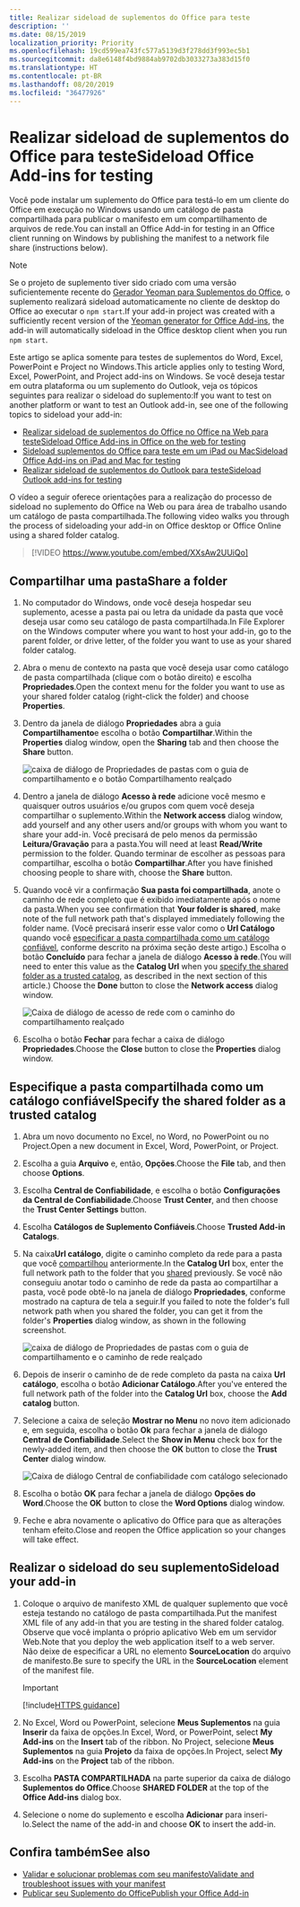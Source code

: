 ```yaml
---
title: Realizar sideload de suplementos do Office para teste
description: ''
ms.date: 08/15/2019
localization_priority: Priority
ms.openlocfilehash: 19cd599ea743fc577a5139d3f278dd3f993ec5b1
ms.sourcegitcommit: da8e6148f4bd9884ab9702db3033273a383d15f0
ms.translationtype: HT
ms.contentlocale: pt-BR
ms.lasthandoff: 08/20/2019
ms.locfileid: "36477926"
---
```

# <a name="sideload-office-add-ins-for-testing"></a><span data-ttu-id="1ea0f-102">Realizar sideload de suplementos do Office para teste</span><span class="sxs-lookup"><span data-stu-id="1ea0f-102">Sideload Office Add-ins for testing</span></span>

<span data-ttu-id="1ea0f-103">Você pode instalar um suplemento do Office para testá-lo em um cliente do Office em execução no Windows usando um catálogo de pasta compartilhada para publicar o manifesto em um compartilhamento de arquivos de rede.</span><span class="sxs-lookup"><span data-stu-id="1ea0f-103">You can install an Office Add-in for testing in an Office client running on Windows by publishing the manifest to a network file share (instructions below).</span></span>

> [!NOTE]
> <span data-ttu-id="1ea0f-104">Se o projeto de suplemento tiver sido criado com uma versão suficientemente recente do [Gerador Yeoman para Suplementos do Office](https://github.com/OfficeDev/generator-office), o suplemento realizará sideload automaticamente no cliente de desktop do Office ao executar o `npm start`.</span><span class="sxs-lookup"><span data-stu-id="1ea0f-104">If your add-in project was created with a sufficiently recent version of the [Yeoman generator for Office Add-ins](https://github.com/OfficeDev/generator-office), the add-in will automatically sideload in the Office desktop client when you run `npm start`.</span></span>

<span data-ttu-id="1ea0f-105">Este artigo se aplica somente para testes de suplementos do Word, Excel, PowerPoint e Project no Windows.</span><span class="sxs-lookup"><span data-stu-id="1ea0f-105">This article applies only to testing Word, Excel, PowerPoint, and Project add-ins on Windows.</span></span> <span data-ttu-id="1ea0f-106">Se você deseja testar em outra plataforma ou um suplemento do Outlook, veja os tópicos seguintes para realizar o sideload do suplemento:</span><span class="sxs-lookup"><span data-stu-id="1ea0f-106">If you want to test on another platform or want to test an Outlook add-in, see one of the following topics to sideload your add-in:</span></span>

- [<span data-ttu-id="1ea0f-107">Realizar sideload de suplementos do Office no Office na Web para teste</span><span class="sxs-lookup"><span data-stu-id="1ea0f-107">Sideload Office Add-ins in Office on the web for testing</span></span>](sideload-office-add-ins-for-testing.md)
- [<span data-ttu-id="1ea0f-108">Sideload suplementos do Office para teste em um iPad ou Mac</span><span class="sxs-lookup"><span data-stu-id="1ea0f-108">Sideload Office Add-ins on iPad and Mac for testing</span></span>](sideload-an-office-add-in-on-ipad-and-mac.md)
- [<span data-ttu-id="1ea0f-109">Realizar sideload de suplementos do Outlook para teste</span><span class="sxs-lookup"><span data-stu-id="1ea0f-109">Sideload Outlook add-ins for testing</span></span>](/outlook/add-ins/sideload-outlook-add-ins-for-testing)

<span data-ttu-id="1ea0f-110">O vídeo a seguir oferece orientações para a realização do processo de sideload no suplemento do Office na Web ou para área de trabalho usando um catálogo de pasta compartilhada.</span><span class="sxs-lookup"><span data-stu-id="1ea0f-110">The following video walks you through the process of sideloading your add-in on Office desktop or Office Online using a shared folder catalog.</span></span>  

> [!VIDEO https://www.youtube.com/embed/XXsAw2UUiQo]

## <a name="share-a-folder"></a><span data-ttu-id="1ea0f-111">Compartilhar uma pasta</span><span class="sxs-lookup"><span data-stu-id="1ea0f-111">Share a folder</span></span>

1. <span data-ttu-id="1ea0f-112">No computador do Windows, onde você deseja hospedar seu suplemento, acesse a pasta pai ou letra da unidade da pasta que você deseja usar como seu catálogo de pasta compartilhada.</span><span class="sxs-lookup"><span data-stu-id="1ea0f-112">In File Explorer on the Windows computer where you want to host your add-in, go to the parent folder, or drive letter, of the folder you want to use as your shared folder catalog.</span></span>

2. <span data-ttu-id="1ea0f-113">Abra o menu de contexto na pasta que você deseja usar como catálogo de pasta compartilhada (clique com o botão direito) e escolha **Propriedades**.</span><span class="sxs-lookup"><span data-stu-id="1ea0f-113">Open the context menu for the folder you want to use as your shared folder catalog (right-click the folder) and choose **Properties**.</span></span>

3. <span data-ttu-id="1ea0f-114">Dentro da janela de diálogo **Propriedades** abra a guia **Compartilhamento**e escolha o botão **Compartilhar**.</span><span class="sxs-lookup"><span data-stu-id="1ea0f-114">Within the **Properties** dialog window, open the **Sharing** tab and then choose the **Share** button.</span></span>

    ![caixa de diálogo de Propriedades de pastas com o guia de compartilhamento e o botão Compartilhamento realçado](../images/sideload-windows-properties-dialog.png)

4. <span data-ttu-id="1ea0f-116">Dentro a janela de diálogo **Acesso à rede** adicione você mesmo e quaisquer outros usuários e/ou grupos com quem você deseja compartilhar o suplemento.</span><span class="sxs-lookup"><span data-stu-id="1ea0f-116">Within the **Network access** dialog window, add yourself and any other users and/or groups with whom you want to share your add-in.</span></span> <span data-ttu-id="1ea0f-117">Você precisará de pelo menos da permissão **Leitura/Gravação** para a pasta.</span><span class="sxs-lookup"><span data-stu-id="1ea0f-117">You will need at least **Read/Write** permission to the folder.</span></span> <span data-ttu-id="1ea0f-118">Quando terminar de escolher as pessoas para compartilhar, escolha o botão **Compartilhar**.</span><span class="sxs-lookup"><span data-stu-id="1ea0f-118">After you have finished choosing people to share with, choose the **Share** button.</span></span>

5. <span data-ttu-id="1ea0f-119">Quando você vir a confirmação **Sua pasta foi compartilhada**, anote o caminho de rede completo que é exibido imediatamente após o nome da pasta.</span><span class="sxs-lookup"><span data-stu-id="1ea0f-119">When you see confirmation that **Your folder is shared**, make note of the full network path that's displayed immediately following the folder name.</span></span> <span data-ttu-id="1ea0f-120">(Você precisará inserir esse valor como o **Url Catálogo** quando você [especificar a pasta compartilhada como um catálogo confiável](#specify-the-shared-folder-as-a-trusted-catalog), conforme descrito na próxima seção deste artigo.) Escolha o botão **Concluído** para fechar a janela de diálogo **Acesso à rede**.</span><span class="sxs-lookup"><span data-stu-id="1ea0f-120">(You will need to enter this value as the **Catalog Url** when you [specify the shared folder as a trusted catalog](#specify-the-shared-folder-as-a-trusted-catalog), as described in the next section of this article.) Choose the **Done** button to close the **Network access** dialog window.</span></span>

   ![Caixa de diálogo de acesso de rede com o caminho do compartilhamento realçado](../images/sideload-windows-network-access-dialog.png)

6. <span data-ttu-id="1ea0f-122">Escolha o botão **Fechar** para fechar a caixa de diálogo **Propriedades**.</span><span class="sxs-lookup"><span data-stu-id="1ea0f-122">Choose the **Close** button to close the **Properties** dialog window.</span></span>

## <a name="specify-the-shared-folder-as-a-trusted-catalog"></a><span data-ttu-id="1ea0f-123">Especifique a pasta compartilhada como um catálogo confiável</span><span class="sxs-lookup"><span data-stu-id="1ea0f-123">Specify the shared folder as a trusted catalog</span></span>
      
1. <span data-ttu-id="1ea0f-124">Abra um novo documento no Excel, no Word, no PowerPoint ou no Project.</span><span class="sxs-lookup"><span data-stu-id="1ea0f-124">Open a new document in Excel, Word, PowerPoint, or Project.</span></span>
    
2. <span data-ttu-id="1ea0f-125">Escolha a guia **Arquivo** e, então, **Opções**.</span><span class="sxs-lookup"><span data-stu-id="1ea0f-125">Choose the **File** tab, and then choose **Options**.</span></span>
    
3. <span data-ttu-id="1ea0f-126">Escolha **Central de Confiabilidade**, e escolha o botão **Configurações da Central de Confiabilidade**.</span><span class="sxs-lookup"><span data-stu-id="1ea0f-126">Choose **Trust Center**, and then choose the **Trust Center Settings** button.</span></span>
    
4. <span data-ttu-id="1ea0f-127">Escolha **Catálogos de Suplemento Confiáveis**.</span><span class="sxs-lookup"><span data-stu-id="1ea0f-127">Choose **Trusted Add-in Catalogs**.</span></span>
    
5. <span data-ttu-id="1ea0f-128">Na caixa**Url catálogo**, digite o caminho completo da rede para a pasta que você [compartilhou](#share-a-folder) anteriormente.</span><span class="sxs-lookup"><span data-stu-id="1ea0f-128">In the **Catalog Url** box, enter the full network path to the folder that you [shared](#share-a-folder) previously.</span></span> <span data-ttu-id="1ea0f-129">Se você não conseguiu anotar todo o caminho de rede da pasta ao compartilhar a pasta, você pode obtê-lo na janela de diálogo **Propriedades**, conforme mostrado na captura de tela a seguir.</span><span class="sxs-lookup"><span data-stu-id="1ea0f-129">If you failed to note the folder's full network path when you shared the folder, you can get it from the folder's **Properties** dialog window, as shown in the following screenshot.</span></span> 

    ![caixa de diálogo de Propriedades de pastas com o guia de compartilhamento e o caminho de rede realçado](../images/sideload-windows-properties-dialog-2.png)
    
6. <span data-ttu-id="1ea0f-131">Depois de inserir o caminho de de rede completo da pasta na caixa **Url catálogo**, escolha o botão **Adicionar Catálogo**.</span><span class="sxs-lookup"><span data-stu-id="1ea0f-131">After you've entered the full network path of the folder into the **Catalog Url** box, choose the **Add catalog** button.</span></span>

7. <span data-ttu-id="1ea0f-132">Selecione a caixa de seleção **Mostrar no Menu** no novo item adicionado e, em seguida, escolha o botão **Ok** para fechar a janela de diálogo **Central de Confiabilidade**.</span><span class="sxs-lookup"><span data-stu-id="1ea0f-132">Select the **Show in Menu** check box for the newly-added item, and then choose the **OK** button to close the **Trust Center** dialog window.</span></span> 

    ![Caixa de diálogo Central de confiabilidade com catálogo selecionado](../images/sideload-windows-trust-center-dialog.png)

8. <span data-ttu-id="1ea0f-134">Escolha o botão **OK** para fechar a janela de diálogo **Opções do Word**.</span><span class="sxs-lookup"><span data-stu-id="1ea0f-134">Choose the **OK** button to close the **Word Options** dialog window.</span></span>

9. <span data-ttu-id="1ea0f-135">Feche e abra novamente o aplicativo do Office para que as alterações tenham efeito.</span><span class="sxs-lookup"><span data-stu-id="1ea0f-135">Close and reopen the Office application so your changes will take effect.</span></span>
    

## <a name="sideload-your-add-in"></a><span data-ttu-id="1ea0f-136">Realizar o sideload do seu suplemento</span><span class="sxs-lookup"><span data-stu-id="1ea0f-136">Sideload your add-in</span></span>


1. <span data-ttu-id="1ea0f-137">Coloque o arquivo de manifesto XML de qualquer suplemento que você esteja testando no catálogo de pasta compartilhada.</span><span class="sxs-lookup"><span data-stu-id="1ea0f-137">Put the manifest XML file of any add-in that you are testing in the shared folder catalog.</span></span> <span data-ttu-id="1ea0f-138">Observe que você implanta o próprio aplicativo Web em um servidor Web.</span><span class="sxs-lookup"><span data-stu-id="1ea0f-138">Note that you deploy the web application itself to a web server.</span></span> <span data-ttu-id="1ea0f-139">Não deixe de especificar a URL no elemento **SourceLocation** do arquivo de manifesto.</span><span class="sxs-lookup"><span data-stu-id="1ea0f-139">Be sure to specify the URL in the **SourceLocation** element of the manifest file.</span></span>

    > [!IMPORTANT]
    > [!include[HTTPS guidance](../includes/https-guidance.md)]

2. <span data-ttu-id="1ea0f-140">No Excel, Word ou PowerPoint, selecione **Meus Suplementos** na guia **Inserir** da faixa de opções.</span><span class="sxs-lookup"><span data-stu-id="1ea0f-140">In Excel, Word, or PowerPoint, select **My Add-ins** on the **Insert** tab of the ribbon.</span></span> <span data-ttu-id="1ea0f-141">No Project, selecione **Meus Suplementos** na guia **Projeto** da faixa de opções.</span><span class="sxs-lookup"><span data-stu-id="1ea0f-141">In Project, select **My Add-ins** on the **Project** tab of the ribbon.</span></span> 

3. <span data-ttu-id="1ea0f-142">Escolha **PASTA COMPARTILHADA** na parte superior da caixa de diálogo **Suplementos do Office**.</span><span class="sxs-lookup"><span data-stu-id="1ea0f-142">Choose **SHARED FOLDER** at the top of the **Office Add-ins** dialog box.</span></span>

4. <span data-ttu-id="1ea0f-143">Selecione o nome do suplemento e escolha **Adicionar** para inseri-lo.</span><span class="sxs-lookup"><span data-stu-id="1ea0f-143">Select the name of the add-in and choose **OK** to insert the add-in.</span></span>

## <a name="see-also"></a><span data-ttu-id="1ea0f-144">Confira também</span><span class="sxs-lookup"><span data-stu-id="1ea0f-144">See also</span></span>

- [<span data-ttu-id="1ea0f-145">Validar e solucionar problemas com seu manifesto</span><span class="sxs-lookup"><span data-stu-id="1ea0f-145">Validate and troubleshoot issues with your manifest</span></span>](troubleshoot-manifest.md)
- [<span data-ttu-id="1ea0f-146">Publicar seu Suplemento do Office</span><span class="sxs-lookup"><span data-stu-id="1ea0f-146">Publish your Office Add-in</span></span>](../publish/publish.md)
    
